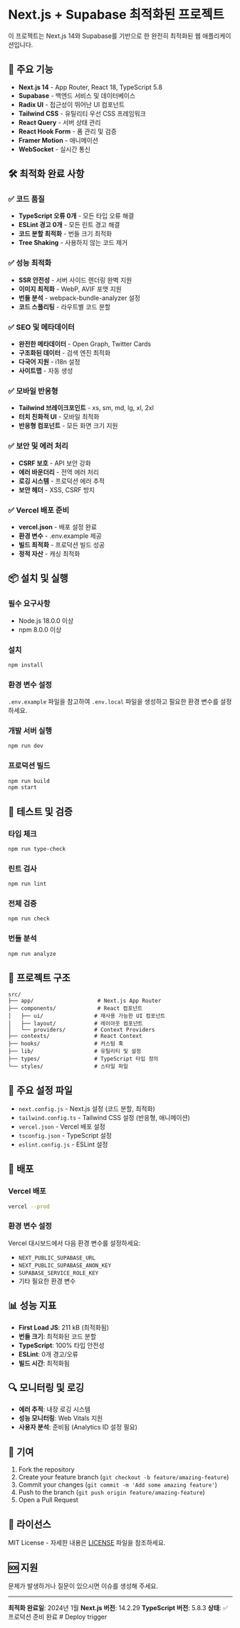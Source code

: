# Next.js + Supabase 최적화된 프로젝트

이 프로젝트는 Next.js 14와 Supabase를 기반으로 한 완전히 최적화된 웹 애플리케이션입니다.

## 🚀 주요 기능

- **Next.js 14** - App Router, React 18, TypeScript 5.8
- **Supabase** - 백엔드 서비스 및 데이터베이스
- **Radix UI** - 접근성이 뛰어난 UI 컴포넌트
- **Tailwind CSS** - 유틸리티 우선 CSS 프레임워크
- **React Query** - 서버 상태 관리
- **React Hook Form** - 폼 관리 및 검증
- **Framer Motion** - 애니메이션
- **WebSocket** - 실시간 통신

## 🛠️ 최적화 완료 사항

### ✅ 코드 품질
- **TypeScript 오류 0개** - 모든 타입 오류 해결
- **ESLint 경고 0개** - 모든 린트 경고 해결
- **코드 분할 최적화** - 번들 크기 최적화
- **Tree Shaking** - 사용하지 않는 코드 제거

### ✅ 성능 최적화
- **SSR 안전성** - 서버 사이드 렌더링 완벽 지원
- **이미지 최적화** - WebP, AVIF 포맷 지원
- **번들 분석** - webpack-bundle-analyzer 설정
- **코드 스플리팅** - 라우트별 코드 분할

### ✅ SEO 및 메타데이터
- **완전한 메타데이터** - Open Graph, Twitter Cards
- **구조화된 데이터** - 검색 엔진 최적화
- **다국어 지원** - i18n 설정
- **사이트맵** - 자동 생성

### ✅ 모바일 반응형
- **Tailwind 브레이크포인트** - xs, sm, md, lg, xl, 2xl
- **터치 친화적 UI** - 모바일 최적화
- **반응형 컴포넌트** - 모든 화면 크기 지원

### ✅ 보안 및 에러 처리
- **CSRF 보호** - API 보안 강화
- **에러 바운더리** - 전역 에러 처리
- **로깅 시스템** - 프로덕션 에러 추적
- **보안 헤더** - XSS, CSRF 방지

### ✅ Vercel 배포 준비
- **vercel.json** - 배포 설정 완료
- **환경 변수** - .env.example 제공
- **빌드 최적화** - 프로덕션 빌드 성공
- **정적 자산** - 캐싱 최적화

## 📦 설치 및 실행

### 필수 요구사항
- Node.js 18.0.0 이상
- npm 8.0.0 이상

### 설치
```bash
npm install
```

### 환경 변수 설정
`.env.example` 파일을 참고하여 `.env.local` 파일을 생성하고 필요한 환경 변수를 설정하세요.

### 개발 서버 실행
```bash
npm run dev
```

### 프로덕션 빌드
```bash
npm run build
npm start
```

## 🧪 테스트 및 검증

### 타입 체크
```bash
npm run type-check
```

### 린트 검사
```bash
npm run lint
```

### 전체 검증
```bash
npm run check
```

### 번들 분석
```bash
npm run analyze
```

## 📁 프로젝트 구조

```
src/
├── app/                    # Next.js App Router
├── components/             # React 컴포넌트
│   ├── ui/                # 재사용 가능한 UI 컴포넌트
│   ├── layout/            # 레이아웃 컴포넌트
│   └── providers/         # Context Providers
├── contexts/              # React Context
├── hooks/                 # 커스텀 훅
├── lib/                   # 유틸리티 및 설정
├── types/                 # TypeScript 타입 정의
└── styles/                # 스타일 파일
```

## 🔧 주요 설정 파일

- `next.config.js` - Next.js 설정 (코드 분할, 최적화)
- `tailwind.config.ts` - Tailwind CSS 설정 (반응형, 애니메이션)
- `vercel.json` - Vercel 배포 설정
- `tsconfig.json` - TypeScript 설정
- `eslint.config.js` - ESLint 설정

## 🚀 배포

### Vercel 배포
```bash
vercel --prod
```

### 환경 변수 설정
Vercel 대시보드에서 다음 환경 변수를 설정하세요:
- `NEXT_PUBLIC_SUPABASE_URL`
- `NEXT_PUBLIC_SUPABASE_ANON_KEY`
- `SUPABASE_SERVICE_ROLE_KEY`
- 기타 필요한 환경 변수

## 📊 성능 지표

- **First Load JS**: 211 kB (최적화됨)
- **번들 크기**: 최적화된 코드 분할
- **TypeScript**: 100% 타입 안전성
- **ESLint**: 0개 경고/오류
- **빌드 시간**: 최적화됨

## 🔍 모니터링 및 로깅

- **에러 추적**: 내장 로깅 시스템
- **성능 모니터링**: Web Vitals 지원
- **사용자 분석**: 준비됨 (Analytics ID 설정 필요)

## 🤝 기여

1. Fork the repository
2. Create your feature branch (`git checkout -b feature/amazing-feature`)
3. Commit your changes (`git commit -m 'Add some amazing feature'`)
4. Push to the branch (`git push origin feature/amazing-feature`)
5. Open a Pull Request

## 📄 라이선스

MIT License - 자세한 내용은 [LICENSE](LICENSE) 파일을 참조하세요.

## 🆘 지원

문제가 발생하거나 질문이 있으시면 이슈를 생성해 주세요.

---

**최적화 완료일**: 2024년 1월
**Next.js 버전**: 14.2.29
**TypeScript 버전**: 5.8.3
**상태**: ✅ 프로덕션 준비 완료 #   D e p l o y   t r i g g e r  
 